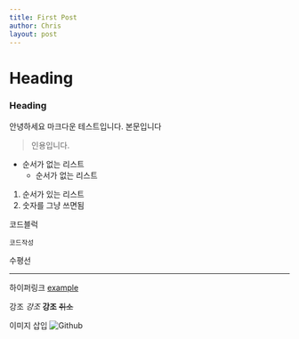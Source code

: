 ```yaml
---
title: First Post
author: Chris
layout: post
---
```

# Heading
### Heading

안녕하세요 마크다운 테스트입니다.
본문입니다

>인용입니다.

* 순서가 없는 리스트
  * 순서가 없는 리스트

1. 순서가 있는 리스트
1. 숫자를 그냥 쓰면됨

코드블럭
```
코드작성
```

수평선
****

하이퍼링크
[example](http://example.com)

강조
*강조*
**강조**
~~취소~~

이미지 삽입
![Github](https://assets-cdn.github.com/images/modules/open_graph/github-octocat.png)
